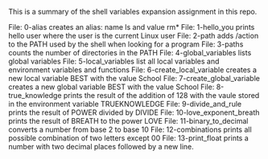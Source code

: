 This is a summary of the shell variables expansion assignment in this repo.

File: 0-alias creates an alias: name ls and value rm*
File: 1-hello_you prints hello user where the user is the current Linux user
File: 2-path adds /action to the PATH used by the shell when looking for a program
File: 3-paths counts the number of directories in the PATH
File: 4-global_variables lists global variables
File: 5-local_variables list all local variables and environment variables and functions
File: 6-create_local_variable creates a new local variable BEST with the value School
File: 7-create_global_variable creates a new global variable BEST with the value School
File: 8-true_knowledge prints the result of the addition of 128 with the vaule stored in the environment variable TRUEKNOWLEDGE
File: 9-divide_and_rule prints the result of POWER divided by DIVIDE
File: 10-love_exponent_breath prints the result of BREATH to the power LOVE
File: 11-binary_to_decimal converts a number from base 2 to base 10
File: 12-combinations prints all possible combination of two letters except 00
File: 13-print_float prints a number with two decimal places followed by a new line.

